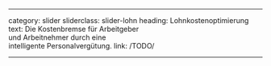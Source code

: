 ---

category: slider
sliderclass: slider-lohn
heading: Lohnkostenoptimierung
text: Die Kostenbremse für Arbeitgeber<span class='spacer'></span><br /><span class='spacer'></span>und Arbeitnehmer durch eine<span class='spacer'></span><br /><span class='spacer'></span>intelligente Personalvergütung.
link: /TODO/

---